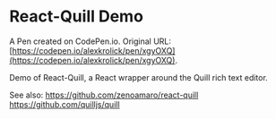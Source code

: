 # React-Quill Demo

A Pen created on CodePen.io. Original URL: [https://codepen.io/alexkrolick/pen/xgyOXQ](https://codepen.io/alexkrolick/pen/xgyOXQ).

Demo of React-Quill, a React wrapper around the Quill rich text editor.

See also:
https://github.com/zenoamaro/react-quill
https://github.com/quilljs/quill

